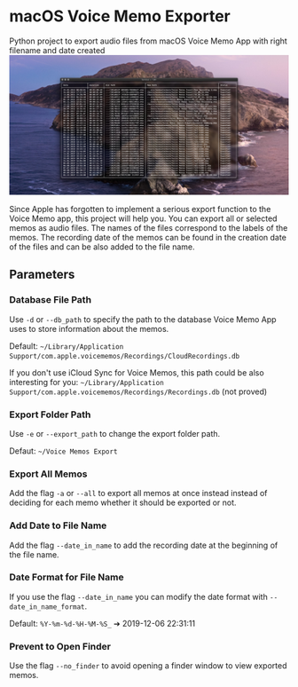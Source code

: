 # macOS Voice Memo Exporter
Python project to export audio files from macOS Voice Memo App with right filename and date created
![Screenshot](screenshot.jpg)

Since Apple has forgotten to implement a serious export function to the Voice Memo app, this project will help you.
You can export all or selected memos as audio files. The names of the files correspond to the labels of the memos.
The recording date of the memos can be found in the creation date of the files and can be also added to the file name.

## Parameters
### Database File Path
Use `-d` or `--db_path` to specify the path to the database Voice Memo App uses to store information about the memos.

Default: `~/Library/Application Support/com.apple.voicememos/Recordings/CloudRecordings.db`

If you don't use iCloud Sync for Voice Memos, this path could be also interesting for you:
`~/Library/Application Support/com.apple.voicememos/Recordings/Recordings.db` (not proved)

### Export Folder Path
Use `-e` or `--export_path` to change the export folder path.

Defaut: `~/Voice Memos Export`

### Export All Memos
Add the flag `-a` or `--all` to export all memos at once instead instead of deciding for each memo whether it should be exported or not.

### Add Date to File Name
Add the flag `--date_in_name` to add the recording date at the beginning of the file name.

### Date Format for File Name
If you use the flag `--date_in_name` you can modify the date format with `--date_in_name_format`.

Default: `%Y-%m-%d-%H-%M-%S_` ➔ 2019-12-06 22:31:11

### Prevent to Open Finder
Use the flag `--no_finder` to avoid opening a finder window to view exported memos.